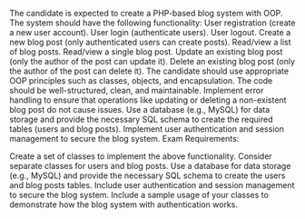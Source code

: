 The candidate is expected to create a PHP-based blog system with OOP.
The system should have the following functionality:
User registration (create a new user account).
User login (authenticate users).
User logout.
Create a new blog post (only authenticated users can create posts).
Read/view a list of blog posts.
Read/view a single blog post.
Update an existing blog post (only the author of the post can update it).
Delete an existing blog post (only the author of the post can delete it).
The candidate should use appropriate OOP principles such as classes, objects, and encapsulation.
The code should be well-structured, clean, and maintainable.
Implement error handling to ensure that operations like updating or deleting a non-existent blog post do not cause issues.
Use a database (e.g., MySQL) for data storage and provide the necessary SQL schema to create the required tables (users and blog posts).
Implement user authentication and session management to secure the blog system.
Exam Requirements:

Create a set of classes to implement the above functionality. Consider separate classes for users and blog posts.
Use a database for data storage (e.g., MySQL) and provide the necessary SQL schema to create the users and blog posts tables.
Include user authentication and session management to secure the blog system.
Include a sample usage of your classes to demonstrate how the blog system with authentication works.
